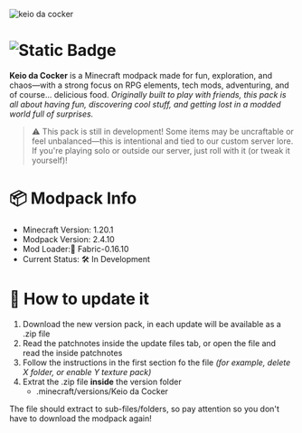 ![keio da cocker](https://github.com/user-attachments/assets/3fb0c513-95e5-4834-8130-109fa73e0a74)

# ![Static Badge](https://img.shields.io/badge/Version%3A-2.7.7-purple)

**Keio da Cocker** is a Minecraft modpack made for fun, exploration, and chaos—with a strong focus on RPG elements, tech mods, adventuring, and of course... delicious food.
*Originally built to play with friends, this pack is all about having fun, discovering cool stuff, and getting lost in a modded world full of surprises.*

> ⚠️ This pack is still in development! Some items may be uncraftable or feel unbalanced—this is intentional and tied to our custom server lore. If you're playing solo or outside our server, just roll with it (or tweak it yourself)!

# 📦 Modpack Info
* Minecraft Version: 1.20.1
* Modpack Version: 2.4.10
* Mod Loader:🧵 Fabric-0.16.10
* Current Status: 🛠️ In Development

# 📂 How to update it
1. Download the new version pack, in each update will be available as a .zip file
2. Read the patchnotes inside the update files tab, or open the file and read the inside patchnotes
3. Follow the instructions in the first section fo the file *(for example, delete X folder, or enable Y texture pack)*
4. Extrat the .zip file **inside** the version folder
   - .minecraft/versions/Keio da Cocker

The file should extract to sub-files/folders, so pay attention so you don't have to download the modpack again!
